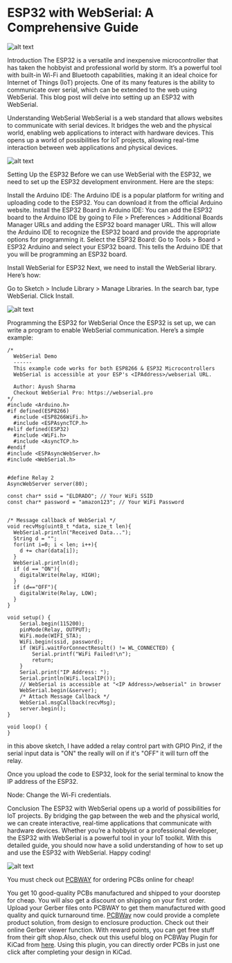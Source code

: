 # ESP32 with WebSerial: A Comprehensive Guide

![alt text](https://hackster.imgix.net/uploads/attachments/1665491/_Kaj0Pkck7H.blob?auto=compress%2Cformat&w=900&h=675&fit=min)

Introduction
The ESP32 is a versatile and inexpensive microcontroller that has taken the hobbyist and professional world by storm. It’s a powerful tool with built-in Wi-Fi and Bluetooth capabilities, making it an ideal choice for Internet of Things (IoT) projects. One of its many features is the ability to communicate over serial, which can be extended to the web using WebSerial. This blog post will delve into setting up an ESP32 with WebSerial.

Understanding WebSerial
WebSerial is a web standard that allows websites to communicate with serial devices. It bridges the web and the physical world, enabling web applications to interact with hardware devices. This opens up a world of possibilities for IoT projects, allowing real-time interaction between web applications and physical devices.

![alt text](https://hackster.imgix.net/uploads/attachments/1665486/image_yph6XMeVY9.png?auto=compress%2Cformat&w=740&h=555&fit=max)

Setting Up the ESP32
Before we can use WebSerial with the ESP32, we need to set up the ESP32 development environment. Here are the steps:

Install the Arduino IDE: The Arduino IDE is a popular platform for writing and uploading code to the ESP32. You can download it from the official Arduino website.
Install the ESP32 Board in Arduino IDE: You can add the ESP32 board to the Arduino IDE by going to File > Preferences > Additional Boards Manager URLs and adding the ESP32 board manager URL. This will allow the Arduino IDE to recognize the ESP32 board and provide the appropriate options for programming it.
Select the ESP32 Board: Go to Tools > Board > ESP32 Arduino and select your ESP32 board. This tells the Arduino IDE that you will be programming an ESP32 board.

Install WebSerial for ESP32
Next, we need to install the WebSerial library. Here’s how:

Go to Sketch > Include Library > Manage Libraries.
In the search bar, type WebSerial.
Click Install.

![alt text]()

Programming the ESP32 for WebSerial
Once the ESP32 is set up, we can write a program to enable WebSerial communication. Here’s a simple example:

```
/*
  WebSerial Demo
  ------
  This example code works for both ESP8266 & ESP32 Microcontrollers
  WebSerial is accessible at your ESP's <IPAddress>/webserial URL.

  Author: Ayush Sharma
  Checkout WebSerial Pro: https://webserial.pro
*/
#include <Arduino.h>
#if defined(ESP8266)
  #include <ESP8266WiFi.h>
  #include <ESPAsyncTCP.h>
#elif defined(ESP32)
  #include <WiFi.h>
  #include <AsyncTCP.h>
#endif
#include <ESPAsyncWebServer.h>
#include <WebSerial.h>


#define Relay 2
AsyncWebServer server(80);

const char* ssid = "ELDRADO"; // Your WiFi SSID
const char* password = "amazon123"; // Your WiFi Password


/* Message callback of WebSerial */
void recvMsg(uint8_t *data, size_t len){
  WebSerial.println("Received Data...");
  String d = "";
  for(int i=0; i < len; i++){
    d += char(data[i]);
  }
  WebSerial.println(d);
  if (d == "ON"){
    digitalWrite(Relay, HIGH);
  }
  if (d=="OFF"){
    digitalWrite(Relay, LOW);
  }
}

void setup() {
    Serial.begin(115200);
    pinMode(Relay, OUTPUT);
    WiFi.mode(WIFI_STA);
    WiFi.begin(ssid, password);
    if (WiFi.waitForConnectResult() != WL_CONNECTED) {
        Serial.printf("WiFi Failed!\n");
        return;
    }
    Serial.print("IP Address: ");
    Serial.println(WiFi.localIP());
    // WebSerial is accessible at "<IP Address>/webserial" in browser
    WebSerial.begin(&server);
    /* Attach Message Callback */
    WebSerial.msgCallback(recvMsg);
    server.begin();
}

void loop() {
}
```

in this above sketch, I have added a relay control part with GPIO Pin2, if the serial input data is "ON" the really will on if it's "OFF" it will turn off the relay.

Once you upload the code to ESP32, look for the serial terminal to know the IP address of the ESP32.

Node: Change the Wi-Fi credentials.

Conclusion
The ESP32 with WebSerial opens up a world of possibilities for IoT projects. By bridging the gap between the web and the physical world, we can create interactive, real-time applications that communicate with hardware devices. Whether you’re a hobbyist or a professional developer, the ESP32 with WebSerial is a powerful tool in your IoT toolkit. With this detailed guide, you should now have a solid understanding of how to set up and use the ESP32 with WebSerial. Happy coding!

![alt text](https://hackster.imgix.net/uploads/attachments/1518136/8_tJuwoRM3dI.JPG?auto=compress%2Cformat&w=740&h=555&fit=max)

You must check out [PCBWAY](https://www.pcbway.com/) for ordering PCBs online for cheap!

You get 10 good-quality PCBs manufactured and shipped to your doorstep for cheap. You will also get a discount on shipping on your first order. Upload your Gerber files onto PCBWAY to get them manufactured with good quality and quick turnaround time. [PCBWay](https://www.pcbway.com/) now could provide a complete product solution, from design to enclosure production. Check out their online Gerber viewer function. With reward points, you can get free stuff from their gift shop.Also, check out this useful blog on PCBWay Plugin for KiCad from [here](https://www.pcbway.com/blog/News/PCBWay_Plug_In_for_KiCad_3ea6219c.html). Using this plugin, you can directly order PCBs in just one click after completing your design in KiCad.


